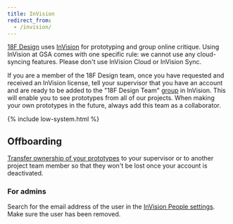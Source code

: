 ```yaml
---
title: InVision
redirect_from:
  - /invision/
---
```


[18F Design]({{site.baseurl}}/design/) uses [InVision](https://www.invisionapp.com/) for prototyping and group online critique. Using InVision at GSA comes with one specific rule: we cannot use any cloud-syncing features. Please don't use InVision Cloud or InVision Sync.

If you are a member of the 18F Design team, once you have requested and received an InVision license, tell your supervisor that you have an account and are ready to be added to the "18F Design Team" [group](https://gsa.invisionapp.com/d/main?origin=v7#/company/teams) in InVision. This will enable you to see prototypes from all of our projects. When making your own prototypes in the future, always add this team as a collaborator.

{% include low-system.html %}

## Offboarding

[Transfer ownership of your prototypes](https://support.invisionapp.com/hc/en-us/articles/203730565-How-do-I-transfer-my-prototype-to-another-account-) to your supervisor or to another project team member so that they won't be lost once your account is deactivated.

### For admins

Search for the email address of the user in the [InVision People settings](https://gsa.invisionapp.com/teams/people/members?search=). Make sure the user has been removed.
